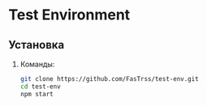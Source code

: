 # Test Environment

## Установка

1. Команды:

   ```sh
   git clone https://github.com/FasTrss/test-env.git
   cd test-env
   npm start
